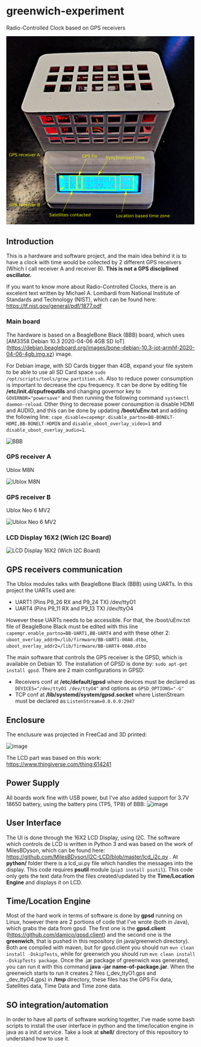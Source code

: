 # greenwich-experiment
Radio-Controlled Clock based on GPS receivers

<img src="https://github.com/damico/greenwich-experiment/blob/main/design/model.png?raw=true" alt="Working hardware" width="500"/>

## Introduction
This is a hardware and software project, and the main idea behind it is to have a clock with time would be collected by 2 different GPS receivers (Which I call receiver A and receiver B). **This is not a GPS disciplined oscillator.**

If you want to know more about  Radio-Controlled Clocks, there is an excelent text written by Michael A. Lombardi from
 National Institute of Standards and Technology (NIST), which can be found here: https://tf.nist.gov/general/pdf/1877.pdf

### Main board
The hardware is based on a BeagleBone Black (BBB) board, which uses [AM3358 Debian 10.3 2020-04-06 4GB SD IoT] (https://debian.beagleboard.org/images/bone-debian-10.3-iot-armhf-2020-04-06-4gb.img.xz) image. 

For Debian image, with SD Cards bigger than 4GB, expand your file system to be able to use all SD Card space `sudo /opt/scripts/tools/grow_partition.sh`. Also to reduce power consumption is important to decrease the cpu frequency. It can be done by editing file **/etc/init.d/cpufrequtils** and changing governor key to `GOVERNOR="powersave"` and then running the following command `systemctl daemon-reload`. Other thing to decrease power consumption is disable HDMI and AUDIO, and this can be done by updating **/boot/uEnv.txt** and adding the following line: `cape_disable=capemgr.disable_partno=BB-BONELT-HDMI,BB-BONELT-HDMIN` and `disable_uboot_overlay_video=1` and `disable_uboot_overlay_audio=1`.



<img src="https://user-images.githubusercontent.com/692043/205400812-4b35fe3a-920d-423e-b293-6fd904ef0984.png" alt="BBB" width="200"/>

### GPS receiver A
Ublox M8N

<img src="https://user-images.githubusercontent.com/692043/205401292-2b7f3ea4-0b7f-4390-afd9-4a98d243ec27.png" alt="Ublox M8N" width="200"/>

### GPS receiver B
Ublox Neo 6 MV2

<img src="https://user-images.githubusercontent.com/692043/205401515-2606b607-28cd-438b-b872-fd02c1031190.png" alt="Ublox Neo 6 MV2" width="200"/>


### LCD Display 16X2 (Wich I2C Board)

<img src="https://user-images.githubusercontent.com/692043/205401788-60b35172-80ee-4bb6-97ca-ccf6f1b5782d.png" alt="LCD Display 16X2 (Wich I2C Board)" width="200"/>


## GPS receivers communication
The Ublox modules talks with BeagleBone Black (BBB) using UARTs. In this project the UARTs used are: 
 - UART1 (Pins P9_26 RX and	P9_24 TX)	/dev/ttyO1
 - UART4 (Pins P9_11 RX and	P9_13 TX)	/dev/ttyO4 

However these UARTs needs to be accessible. For that, the /boot/uEnv.txt file of BeagleBone Black must be edited with this line `capemgr.enable_partno=BB-UART1,BB-UART4` and with these other 2: `uboot_overlay_addr0=/lib/firmware/BB-UART1-00A0.dtbo`, `uboot_overlay_addr2=/lib/firmware/BB-UART4-00A0.dtbo`


The main software that controls the GPS receiver is the GPSD, which is available on Debian 10. 
The installation of GPSD is done by: `sudo apt-get install gpsd`.
There are 2 main configurations in GPSD:
 - Receivers conf at **/etc/default/gpsd** where devices must be declared as `DEVICES="/dev/ttyO1 /dev/ttyO4"` and options as `GPSD_OPTIONS="-G"`
 - TCP conf at **/lib/systemd/system/gpsd.socket** where ListenStream must be declared as `ListenStream=0.0.0.0:2947`

## Enclosure
The enclusure was projected in FreeCad and 3D printed:

![image](https://user-images.githubusercontent.com/692043/205404929-21c9e014-b176-4da3-8cc0-6f2511cbea2a.png)

The LCD part was based on this work: https://www.thingiverse.com/thing:614241

## Power Supply
All boards work fine with USB power, but I've also added support for 3.7V 18650 battery, using the battery pins (TP5, TP8) of BBB:
![image](https://user-images.githubusercontent.com/692043/205405374-4c6b6b5f-155f-4b55-976a-73207c21117d.png)


## User Interface
The UI is done through the 16X2 LCD Display, using I2C. 
The software which controls de LCD is written in Python 3 and was based on the work of MilesBDyson, which can be found here: https://github.com/MilesBDyson/I2C-LCD/blob/master/lcd_i2c.py . At **python/** folder there is a lcd_ui.py file which handles the messages into the display. This code requires **psutil** module (`pip3 install psutil`). This code only gets the text data from the files created/updated by the **Time/Location Engine** and displays it on LCD.

## Time/Location Engine
Most of the hard work in terms of software is done by **gpsd** running on Linux, however there are 2 portions of code that I've wrote (both in Java), which grabs the data from gpsd. The first one is the **gpsd.client** (https://github.com/damico/gpsd.client) and the second one is the **greenwich**, that is pushed in this repository (in java/greenwich directory). Both are compiled with maven, but for gpsd.client you should run `mvn clean install -DskipTests`, while for greenwich you should run `mvn clean install -DskipTests package`. Once the .jar package of greenwich was generated, you can run it with this command **java -jar name-of-package.jar**. When the greenwich starts to run it creates 2 files (_dev_ttyO1.gps and _dev_ttyO4.gps) in **/tmp** directory, these files has the GPS Fix data, Satellites data, Time Data and Time zone data. 

## SO integration/automation
In order to have all parts of software working togetter, I've made some bash scripts to install the user interface in python and the time/location engine in java as a init.d service. Take a look at **shell/** directory of this repository to understand how to use it.

